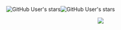 <img alt="GitHub User's stars" src="https://img.shields.io/github/stars/TheExploration?logo=github&label=Total%20Stars"><img alt="GitHub User's stars" src="https://komarev.com/ghpvc/?username=TheExploration&style=flat&color=blueviolet&label=Profile+Views&base=8000">
<div align="center">
<a href="https://www.newgrounds.com/portal/view/820010">
<img src="https://github-readme-stats.vercel.app/api?username=TheExploration&theme=radical&include_all_commits=true&show_icons=true&hide_border=true&bg_color=252540&count_private=true&custom_title=Stats"/></a></div>
